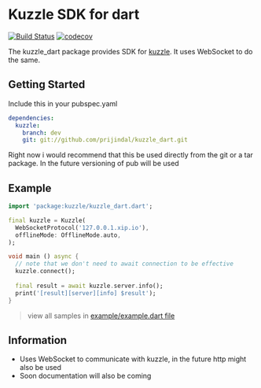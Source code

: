 # Kuzzle SDK for dart

[![Build Status](https://travis-ci.org/prijindal/kuzzle_dart.svg?branch=master)](https://travis-ci.org/prijindal/kuzzle_dart)
[![codecov](https://codecov.io/gh/prijindal/kuzzle_dart/branch/master/graph/badge.svg)](https://codecov.io/gh/prijindal/kuzzle_dart)

The kuzzle_dart package provides SDK for [kuzzle](https://docs.kuzzle.io).
It uses WebSocket to do the same.

## Getting Started

Include this in your pubspec.yaml

```yaml
dependencies:
  kuzzle:
    branch: dev
    git: git://github.com/prijindal/kuzzle_dart.git

```
Right now i would recommend that this be used directly from the git or a tar package.
In the future versioning of pub will be used

## Example

```dart
import 'package:kuzzle/kuzzle_dart.dart';

final kuzzle = Kuzzle(
  WebSocketProtocol('127.0.0.1.xip.io'),
  offlineMode: OfflineMode.auto,
);

void main () async {
  // note that we don't need to await connection to be effective
  kuzzle.connect(); 
  
  final result = await kuzzle.server.info();
  print('[result][server][info] $result');
}

```

> view all samples in [example/example.dart file](./example/example.dart)

## Information
- Uses WebSocket to communicate with kuzzle, in the future http might also be used
- Soon documentation will also be coming

